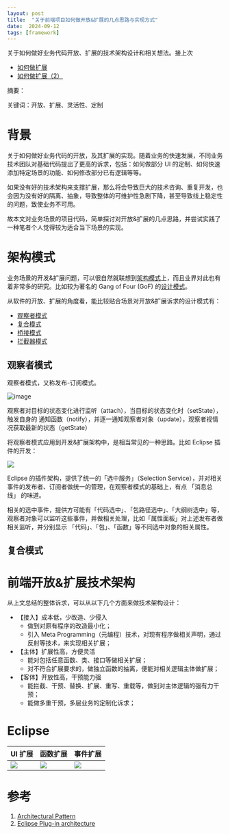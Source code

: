 ```yaml
---
layout: post
title:  "关于前端项目如何做开放&扩展的几点思路与实现方式"
date:  2024-09-12
tags: [framework]
---
```


  关于如何做好业务代码开放、扩展的技术架构设计和相关想法。接上次
* [如何做扩展](https://zhoukekestar.github.io/notes/2024/08/06/extend.html)
* [如何做扩展（2）](https://zhoukekestar.github.io/notes/2024/09/11/extend2.html)

摘要：

关键词：开放、扩展、灵活性、定制

# 背景

  关于如何做好业务代码的开放，及其扩展的实现。随着业务的快速发展，不同业务技术团队对基础代码提出了更高的诉求，包括：如何做部分 UI 的定制、如何快速添加特定场景的功能、如何修改部分已有逻辑等等。

  如果没有好的技术架构来支撑扩展，那么将会导致巨大的技术咨询、重复开发，也会因为没有好的隔离、抽象，导致整体的可维护性急剧下降，甚至导致线上稳定性的问题，致使业务不可用。

  故本文对业务场景的项目代码，简单探讨对开放&扩展的几点思路，并尝试实践了一种笔者个人觉得较为适合当下场景的实现。

# 架构模式

  业务场景的开发&扩展问题，可以很自然就联想到[架构模式](https://en.wikipedia.org/wiki/Architectural_pattern)上，而且业界对此也有着非常多的研究。比如较为著名的 Gang of Four (GoF) 的[设计模式](https://en.wikipedia.org/wiki/Design_Patterns)。

  从软件的开放、扩展的角度看，能比较贴合场景对开放&扩展诉求的设计模式有：

* [观察者模式](https://en.wikipedia.org/wiki/Observer_pattern)
* [复合模式](https://en.wikipedia.org/wiki/Composite_pattern)
* [桥接模式](https://en.wikipedia.org/wiki/Bridge_pattern)
* [拦截器模式](https://en.wikipedia.org/wiki/Interceptor_pattern)

## 观察者模式

  观察者模式，又称发布-订阅模式。

  ![image](https://github.com/user-attachments/assets/b6659c84-d928-4477-adc9-438428a70633)

  观察者对目标的状态变化进行监听（attach），当目标的状态变化时（setState），触发自身的 通知函数（notify），并逐一通知观察者对象（update），观察者视情况获取最新的状态（getState）

  将观察者模式应用到开发&扩展架构中，是相当常见的一种思路。比如 Eclipse 插件的开发：

  ![](https://github.com/user-attachments/assets/c2c92d82-1c35-40a1-ab25-17ce640b3813)

  Eclipse 的插件架构，提供了统一的「选中服务」（Selection Service），并对相关事件的发布者、订阅者做统一的管理，在观察者模式的基础上，有点 「消息总线」 的味道。

  相关的选中事件，提供方可能有「代码选中」、「包路径选中」、「大纲树选中」等，观察者对象可以监听这些事件，并做相关处理，比如「属性面板」对上述发布者做相关监听，并分别显示 「代码」、「包」、「函数」等不同选中对象的相关属性。


## 复合模式




# 前端开放&扩展技术架构

  从上文总结的整体诉求，可以从以下几个方面来做技术架构设计：

* 【接入】成本低，少改造、少侵入
  * 做到对原有程序的改造最小化；
  * 引入 Meta Programming（元编程）技术，对现有程序做相关声明，通过反射等技术，来实现相关扩展；
* 【主体】扩展性高，方便灵活
  * 能对包括任意函数、类、接口等做相关扩展；
  * 对不符合扩展要求的，做独立函数的抽离，便能对相关逻辑主体做扩展；
* 【客体】开放性高，干预能力强
  * 能拦截、干预、替换、扩展、重写、重载等，做到对主体逻辑的强有力干预；
  * 能做多重干预，多层业务的定制化诉求；

# Eclipse

| UI 扩展 | 函数扩展 | 事件扩展 |
| ---- | ---- | ------- |
| ![](https://www.eclipse.org/articles/Article-Plug-in-architecture/images/eclipse_extensions.jpg) | ![](https://www.eclipse.org/articles/Article-Plug-in-architecture/images/services_extensions.jpg)    | ![](https://www.eclipse.org/articles/Article-Plug-in-architecture/images/listeners_extensions.jpg)  |


# 参考

1. [Architectural Pattern](https://en.wikipedia.org/wiki/Architectural_pattern)
2. [Eclipse Plug-in architecture](https://www.eclipse.org/articles/Article-Plug-in-architecture/plugin_architecture.html)
